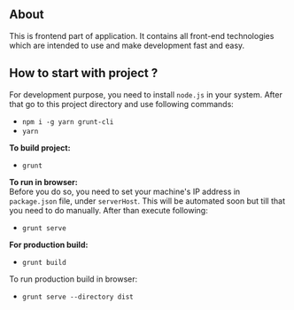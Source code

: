 ## About ##
This is frontend part of application. It contains all front-end technologies which are intended to use and make development fast and easy.

## How to start with project ? ##
For development purpose, you need to install `node.js` in your system. After that go to this project directory and use following commands:
  - `npm i -g yarn grunt-cli`
  - `yarn`

**To build project:**  
  - `grunt`

**To run in browser:**  
Before you do so, you need to set your machine's IP address in `package.json` file, under `serverHost`. This will be automated soon but till that you need to do manually. After than execute following:
  - `grunt serve`

**For production build:**
  - `grunt build`

To run production build in browser:
  - `grunt serve --directory dist`